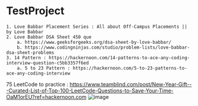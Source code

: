 # TestProject
	1. Love Babbar Placement Series : All about Off-Campus Placements || by Love Babbar
	2. Love Babbar DSA Sheet 450 que
		a. https://www.geeksforgeeks.org/dsa-sheet-by-love-babbar/
		b. https://www.codingninjas.com/studio/problem-lists/love-babbar-dsa-sheet-problems
	3. 14 Pattern : https://hackernoon.com/14-patterns-to-ace-any-coding-interview-question-c5bb3357f6ed
		a. 5 to 23 Pattern : https://hackernoon.com/5-to-23-patterns-to-ace-any-coding-interview
75 LeetCode to practice : https://www.teamblind.com/post/New-Year-Gift---Curated-List-of-Top-100-LeetCode-Questions-to-Save-Your-Time-OaM1orEU?ref=hackernoon.com ![image](https://github.com/suryakant7/TestProject/assets/78878627/534e31d4-d177-40b3-8f2c-d89b67020e2b)



